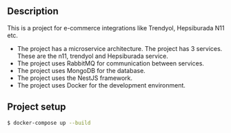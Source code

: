 ## Description

This is a project for e-commerce integrations like Trendyol, Hepsiburada N11 etc. 

- The project has a microservice architecture. The project has 3 services. These are the n11, trendyol and Hepsiburada service. 
- The project uses RabbitMQ for communication between services. 
- The project uses MongoDB for the database.
- The project uses the NestJS framework. 
- The project uses Docker for the development environment.

## Project setup

```bash
$ docker-compose up --build
```

